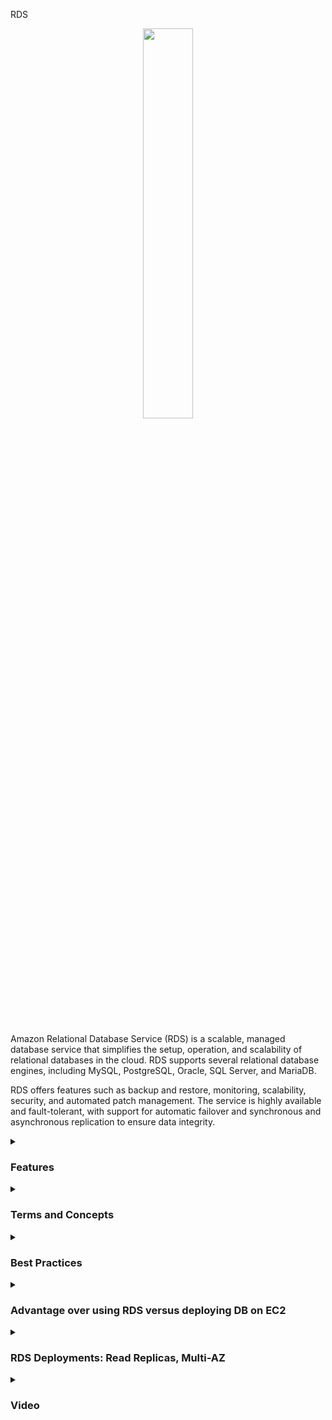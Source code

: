RDS
<div align="center">
  <img src="https://cdn.freebiesupply.com/logos/thumbs/2x/aws-rds-logo.png" width="40%">
</div>
<br>
<br>
<p>
Amazon Relational Database Service (RDS) is a scalable, managed database service that simplifies the setup, operation, and scalability of relational databases in the cloud. RDS supports several relational database engines, including MySQL, PostgreSQL, Oracle, SQL Server, and MariaDB.
</p>

RDS offers features such as backup and restore, monitoring, scalability, security, and automated patch management. The service is highly available and fault-tolerant, with support for automatic failover and synchronous and asynchronous replication to ensure data integrity.
<details><summary><h3>Features</h3></summary>
<ul>
    <li><b>Scalability:</b> RDS allows you to increase or decrease database capacity quickly and easily without interruption of service.</li>
    <li><b>Availability:</b> RDS is designed to be highly available and fault-tolerant, with support for automatic failover and synchronous and asynchronous replication.</li>
    <li><b>Backup and restore:</b> RDS provides integrated backup and restore capabilities, allowing you to create automatic and on-demand backups and restore databases from those backups.</li>
    <li><b>Monitoring:</b> RDS offers monitoring features to help track database performance and quickly detect problems.</li>
    <li><b>Patch management:</b> RDS provides automated patch management to keep the database up to date and protected against known security vulnerabilities.</li>
    <li><b>Security:</b> RDS offers advanced security features, including data encryption at rest and in transit, role-based access control, and compatibility with Amazon VPC to protect the database in a virtual private network.</li>
</ul> 
</details>
<details><summary><h3>Terms and Concepts</h3></summary>
<ul>
  <li><b>Relational Database:</b> A relational database is a collection of tables that relate to each other through primary and foreign keys.</li>
  <li><b>Database Instance:</b> A database instance is a copy of the database running on a dedicated server in the cloud. You can configure the database instance size and the amount of associated storage.</li>
  <li><b>Snapshot:</b> A snapshot is a copy of the database data at a particular point in time. You can create snapshots manually or schedule them to be created automatically.</li>
  <li><b>Multi-AZ:</b> The Multi-AZ option creates a synchronous replica of the database in a secondary availability zone, increasing the availability and durability of the database.</li>
  <li><b>Read Replica:</b> A read replica is a copy of the database that can be used for data reading, increasing query scalability and performance.</li>
  <li><b>Endpoint:</b> An endpoint is an entry point for accessing an RDS database. Endpoints are used to connect to RDS database instances.</li>
  <li><b>System Parameters:</b> System parameters control the behavior of RDS database instances. They can be modified to adjust the performance and configuration of the database.</li>
  <li><b>Disaster Recovery Options:</b> RDS offers several disaster recovery options, including automatic backups, manual snapshots, and multi-AZ replication.</li>
  <li><b>Aurora:</b> Amazon Aurora is a MySQL and PostgreSQL-compatible relational database service that offers superior scalability, durability, and performance compared to other RDS databases.</li>
</ul>
</details>

<details><summary><h3>Best Practices</h3></summary>
<ul>
  <li>Correctly define primary keys for tables to ensure scalability and query performance</li>
  <li>Use adequate capacity provisioning to avoid increased costs and decreased query performance</li>
  <li>Use Amazon RDS encryption options to protect confidential data in transit and at rest</li>
  <li>Regularly back up database data and regularly test disaster recovery</li>
  <li>Use Amazon RDS security groups to control database access</li>
  <li>Monitor Amazon RDS performance and usage with Amazon CloudWatch and set alerts for anomalies or security issues</li>
  <li>Use multiple availability zones to increase database availability and durability</li>
  <li>Use Amazon RDS Performance Insights to get a detailed view of database performance and identify bottlenecks</li>
</ul> 

These best practices will help ensure that your Amazon RDS database is optimized for scalability, availability, and security, ensuring that your applications can run effectively and efficiently.
</details>

<details><summary> <h3>Advantage over using RDS versus deploying DB on EC2</h3></summary>
<ul>
  <li> RDS is a managed service:
    <ul>
      <li>Automated provisioning, OS patching</li>
      <li>Continous backups and restore to specific timestamp (Point in Time to Restore)!</li>
      <li>Monitoring dashboards</li>
      <li>Read replicas for improved read performance</li>
      <li>Maintenance windows for upgrades</li>
      <li>Scaling capability (vertical and horizontal)</li>
      <li>Storage backed by EBS</li>
    </ul>
  </li>
  <li>BUT you can't SSH into your instances</li>
</ul>

#### RDS Solution Architecture 

<div align="center">
  <img src="https://thumbs2.imgbox.com/ac/c1/huoLe6f2_t.png">
</div>
</details>

<details><summary><h3>RDS Deployments: Read Replicas, Multi-AZ</h3></summary>

To begin with, there's an application that reads from a primary RDS database. But let's say this application needs to scale up its read workloads; we have more and more applications that need to read more and more data from the RDS. The way to do this is by creating a Read Replica. This means there will be copies, some replicas of your RDS database that will be created. And this will allow your applications to also read from this Read Replica. And thus, you're distributing the reads to many different RDS databases. You can create up to 15 Read Replicas. As you can see, in this example:

<div align="center">
  <img src="https://thumbs2.imgbox.com/9c/37/EmrqVv9D_t.png">
</div>

Is possible to view Read Replicas on top of the main RDS database, and the applications can read from all them. Now, when it comes to writing data, writing data is only done to the main database, so the application still have to write to the only one central RDS database.

<hr/>

Now we have Multi-AZ. And so this is helpful when you have to have failover in case of an AZ outage. So in case in the availability zone, like crashes, and this gives you high availability. So in this example, the applications to read and write from the same main RDS database. But we are going to set up a replication cross AZ, so in another different availability zone. And this is going to be a failover database, and this is why it's called Multi-AZ because it's in a different AZ. Now, in case the main RDS database crashes, for whatever reason, because maybe there's an issue with it, or maybe because the AZ is having problems, then RDS will trigger a failover. And then your application will failover to developer database in a different AZ. So in this case, data is only read and written to the main database. The failover DB is passive, it's not accessible until there is an issue with the main database. And you can only have one other AZ zone as a failover AZ:

<div align="center">
  <img src="https://thumbs2.imgbox.com/1b/0a/fEbRtyaX_t.png">
</div>

The last kind of deployment you can do is called Multi Region. So this is for read replicas, but this time, instead of being in the same region, they are across different regions. So to take an example, we have eu-west-1 for RDS database, and we're going to create a read replica in us-east-2. And so applications in us-east-2 can read locally from this read replica. But anytime this application needs to write data, the writes need to happen across region. And so we need to write the data to us-west-1. Same if you were to have also another region in ap-southeast-2 so in Australia, you'd have the same concepts. So why would you want a multi region type of deployments? Well, number one, because you want to set up a disaster recovery strategy, in case of a region issue. So if eu-west one is having a regional issue, then you have a backup in either es-east-two, and this is why it's a disaster recovery strategy. And also, as you can see, our applications that are in different regions get better performance, because they're read from a local database, so they have less latency. But finally, when you do this, you need to understand that because you are replicating data across regions, then there is going to be a replication cost associated with a network transfers of data between regions:

<div align="center">
  <img src="https://thumbs2.imgbox.com/1b/37/jjw8aAks_t.png">
</div>

</details>

<details><summary><h3>Video</h3></summary>
  <div align="center">
    <a href="https://www.youtube.com/watch?v=ylmwaDUMV9c" target="_blank">
        <img width="640" height="360" src="https://i.ytimg.com/vi/ylmwaDUMV9c/hq720.jpg?sqp=-oaymwEnCNAFEJQDSFryq4qpAxkIARUAAIhCGAHYAQHiAQoIGBACGAY4AUAB&rs=AOn4CLAZ7t9kGaTpA5pjlRei7CuCKqR2Sg" alt="Watch Video" />
    </a>
  </div>
</details>
